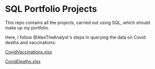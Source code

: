# SQL Portfolio Projects
This repo contains all the projects, carried out using SQL, which should make up my portfolio.

Here, I follow @AlexTheAnalyst's steps in querying the data on Covid deaths and vaccinations:

[CovidVaccinations.xlsx](https://github.com/Bolzzz/SQLProjects/files/9970097/CovidVaccinations.xlsx)

[CovidDeaths.xlsx](https://github.com/Bolzzz/SQLProjects/files/9970099/CovidDeaths.xlsx)
